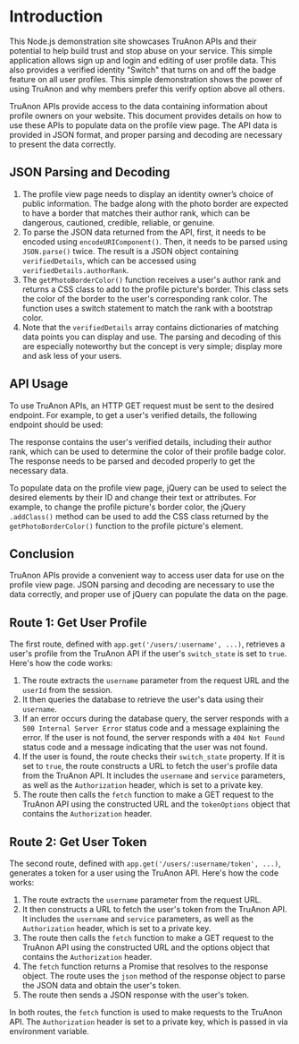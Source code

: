 # Introduction

This Node.js demonstration site showcases TruAnon APIs and their potential to help build trust and stop abuse on your service. This simple application allows sign up and login and editing of user profile data. This also provides a verified identity "Switch" that turns on and off the badge feature on all user profiles. This simple demonstration shows the power of using TruAnon and why members prefer this verify option above all others.

TruAnon APIs provide access to the data containing information about profile owners on your website. This document provides details on how to use these APIs to populate data on the profile view page. The API data is provided in JSON format, and proper parsing and decoding are necessary to present the data correctly.

## JSON Parsing and Decoding

1. The profile view page needs to display an identity owner’s choice of public information. The badge along with the photo border are  expected to have a border that matches their author rank, which can be dangerous, cautioned, credible, reliable, or genuine. 
2. To parse the JSON data returned from the API, first, it needs to be encoded using `encodeURIComponent()`. Then, it needs to be parsed using `JSON.parse()` twice. The result is a JSON object containing `verifiedDetails`, which can be accessed using `verifiedDetails.authorRank`.
3. The `getPhotoBorderColor()` function receives a user's author rank and returns a CSS class to add to the profile picture's border. This class sets the color of the border to the user's corresponding rank color. The function uses a switch statement to match the rank with a bootstrap color.
4. Note that the  `verifiedDetails` array contains dictionaries of matching data points you can display and use. The parsing and decoding of this are especially noteworthy but the concept is very simple; display more and ask less of your users.


## API Usage

To use TruAnon APIs, an HTTP GET request must be sent to the desired endpoint. For example, to get a user's verified details, the following endpoint should be used:

The response contains the user's verified details, including their author rank, which can be used to determine the color of their profile badge color. The response needs to be parsed and decoded properly to get the necessary data.

To populate data on the profile view page, jQuery can be used to select the desired elements by their ID and change their text or attributes. For example, to change the profile picture's border color, the jQuery `.addClass()` method can be used to add the CSS class returned by the `getPhotoBorderColor()` function to the profile picture's element.

## Conclusion

TruAnon APIs provide a convenient way to access user data for use on the profile view page. JSON parsing and decoding are necessary to use the data correctly, and proper use of jQuery can populate the data on the page.

## Route 1: Get User Profile

The first route, defined with `app.get('/users/:username', ...)`, retrieves a user's profile from the TruAnon API if the user's `switch_state` is set to `true`. Here's how the code works:

1. The route extracts the `username` parameter from the request URL and the `userId` from the session.
2. It then queries the database to retrieve the user's data using their `username`.
3. If an error occurs during the database query, the server responds with a `500 Internal Server Error` status code and a message explaining the error. If the user is not found, the server responds with a `404 Not Found` status code and a message indicating that the user was not found.
4. If the user is found, the route checks their `switch_state` property. If it is set to `true`, the route constructs a URL to fetch the user's profile data from the TruAnon API. It includes the `username` and `service` parameters, as well as the `Authorization` header, which is set to a private key.
5. The route then calls the `fetch` function to make a GET request to the TruAnon API using the constructed URL and the `tokenOptions` object that contains the `Authorization` header.

## Route 2: Get User Token

The second route, defined with `app.get('/users/:username/token', ...)`, generates a token for a user using the TruAnon API. Here's how the code works:

1. The route extracts the `username` parameter from the request URL.
2. It then constructs a URL to fetch the user's token from the TruAnon API. It includes the `username` and `service` parameters, as well as the `Authorization` header, which is set to a private key.
3. The route then calls the `fetch` function to make a GET request to the TruAnon API using the constructed URL and the options object that contains the `Authorization` header.
4. The `fetch` function returns a Promise that resolves to the response object. The route uses the `json` method of the response object to parse the JSON data and obtain the user's token.
5. The route then sends a JSON response with the user's token.

In both routes, the `fetch` function is used to make requests to the TruAnon API. The `Authorization` header is set to a private key, which is passed in via environment variable.
